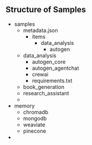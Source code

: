 ## Structure of Samples

- samples
  - metadata.json
    - items
      - data_analysis
        - autogen
  - data_analysis
    - autogen_core
    - autogen_agentchat
    - crewai
    - requirements.txt
  - book_generation
  - research_assistant
  -
- memory
  - chromadb
  - mongodb
  - weaviate
  - pinecone
-

